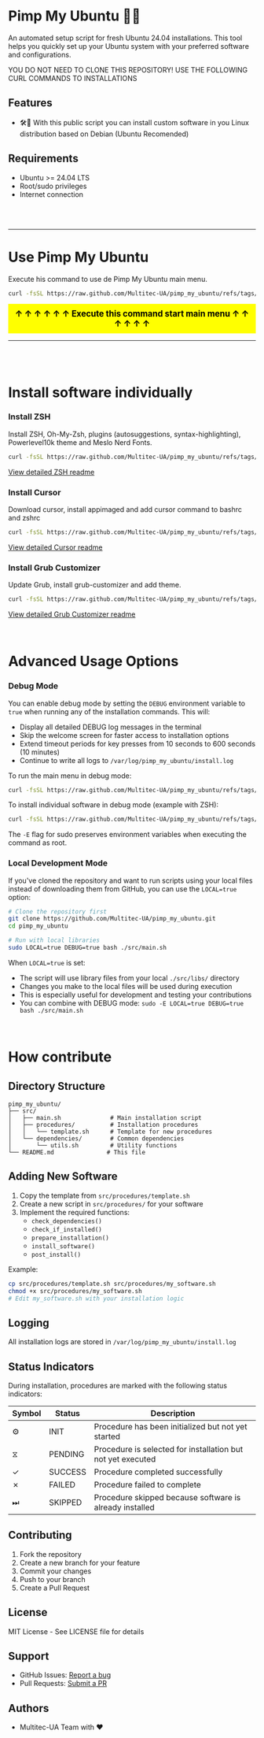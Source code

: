 # Pimp My Ubuntu 🧞‍♀️

An automated setup script for fresh Ubuntu 24.04 installations. This tool helps you quickly set up your Ubuntu system with your preferred software and configurations.

YOU DO NOT NEED TO CLONE THIS REPOSITORY! USE THE FOLLOWING CURL COMMANDS TO INSTALLATIONS


## Features

- 🛠️🔄 With this public script you can install custom software in you Linux distribution based on Debian (Ubuntu Recomended) 
## Requirements

- Ubuntu >= 24.04 LTS
- Root/sudo privileges
- Internet connection



<br>
<br>

---

# Use Pimp My Ubuntu

Execute his command to use de Pimp My Ubuntu main menu.

```bash
curl -fsSL https://raw.github.com/Multitec-UA/pimp_my_ubuntu/refs/tags/v0.1.0/src/main.sh | sudo bash
```
<div style="background-color: yellow; color: black; padding: 10px; font-size: 1.2em; text-align: center;">
    <strong>↑ ↑ ↑ ↑ ↑ ↑ Execute this command start main menu ↑ ↑ ↑ ↑ ↑ ↑ </strong>
</div>


---
<br>
<br>



# Install software individually

### Install ZSH
Install ZSH, Oh-My-Zsh, plugins (autosuggestions, syntax-highlighting), Powerlevel10k theme and Meslo Nerd Fonts.

```bash
curl -fsSL https://raw.github.com/Multitec-UA/pimp_my_ubuntu/refs/tags/v0.1.0/src/procedures/zsh/zsh.sh | sudo bash
```

[View detailed ZSH readme](https://github.com/Multitec-UA/pimp_my_ubuntu/blob/main/src/procedures/zsh/README.md)

### Install Cursor
Download cursor, install appimaged and add cursor command to bashrc and zshrc

```bash
curl -fsSL https://raw.github.com/Multitec-UA/pimp_my_ubuntu/refs/tags/v0.1.0/src/procedures/cursor/cursor.sh | sudo bash
```

[View detailed Cursor readme](https://github.com/Multitec-UA/pimp_my_ubuntu/blob/main/src/procedures/cursor/README.md)

### Install Grub Customizer
Update Grub, install grub-customizer and add theme.

```bash
curl -fsSL https://raw.github.com/Multitec-UA/pimp_my_ubuntu/refs/tags/v0.1.0/src/procedures/grub-customizer/grub-customizer.sh | sudo bash
```

[View detailed Grub Customizer readme](https://github.com/Multitec-UA/pimp_my_ubuntu/blob/main/src/procedures/grub-customizer/README.md)

<br>

# Advanced Usage Options

### Debug Mode

You can enable debug mode by setting the `DEBUG` environment variable to `true` when running any of the installation commands. This will:

- Display all detailed DEBUG log messages in the terminal
- Skip the welcome screen for faster access to installation options
- Extend timeout periods for key presses from 10 seconds to 600 seconds (10 minutes)
- Continue to write all logs to `/var/log/pimp_my_ubuntu/install.log`

To run the main menu in debug mode:

```bash
curl -fsSL https://raw.github.com/Multitec-UA/pimp_my_ubuntu/refs/tags/v0.1.0/src/main.sh | sudo -E DEBUG=true bash
```

To install individual software in debug mode (example with ZSH):

```bash
curl -fsSL https://raw.github.com/Multitec-UA/pimp_my_ubuntu/refs/tags/v0.1.0/src/procedures/zsh/zsh.sh | sudo -E DEBUG=true bash
```

The `-E` flag for sudo preserves environment variables when executing the command as root.

### Local Development Mode

If you've cloned the repository and want to run scripts using your local files instead of downloading them from GitHub, you can use the `LOCAL=true` option:

```bash
# Clone the repository first
git clone https://github.com/Multitec-UA/pimp_my_ubuntu.git
cd pimp_my_ubuntu

# Run with local libraries
sudo LOCAL=true DEBUG=true bash ./src/main.sh
```

When `LOCAL=true` is set:
- The script will use library files from your local `./src/libs/` directory
- Changes you make to the local files will be used during execution
- This is especially useful for development and testing your contributions
- You can combine with DEBUG mode: `sudo -E LOCAL=true DEBUG=true bash ./src/main.sh`

<br>

# How contribute

## Directory Structure

```
pimp_my_ubuntu/
├── src/
│   ├── main.sh              # Main installation script
│   ├── procedures/          # Installation procedures
│   │   └── template.sh      # Template for new procedures
│   └── dependencies/        # Common dependencies
│       └── utils.sh         # Utility functions
└── README.md               # This file
```

## Adding New Software

1. Copy the template from `src/procedures/template.sh`
2. Create a new script in `src/procedures/` for your software
3. Implement the required functions:
   - `check_dependencies()`
   - `check_if_installed()`
   - `prepare_installation()`
   - `install_software()`
   - `post_install()`

Example:
```bash
cp src/procedures/template.sh src/procedures/my_software.sh
chmod +x src/procedures/my_software.sh
# Edit my_software.sh with your installation logic
```

## Logging

All installation logs are stored in `/var/log/pimp_my_ubuntu/install.log`

## Status Indicators

During installation, procedures are marked with the following status indicators:

| Symbol | Status | Description |
|--------|--------|-------------|
| ⚙ | INIT | Procedure has been initialized but not yet started |
| ⧖ | PENDING | Procedure is selected for installation but not yet executed |
| ✓ | SUCCESS | Procedure completed successfully |
| ✗ | FAILED | Procedure failed to complete |
| ⏭ | SKIPPED | Procedure skipped because software is already installed |

## Contributing

1. Fork the repository
2. Create a new branch for your feature
3. Commit your changes
4. Push to your branch
5. Create a Pull Request

## License

MIT License - See LICENSE file for details

## Support

- GitHub Issues: [Report a bug](https://github.com/Multitec-UA/pimp_my_ubuntu/issues)
- Pull Requests: [Submit a PR](https://github.com/Multitec-UA/pimp_my_ubuntu/pulls)

## Authors

- Multitec-UA Team with ❤️
